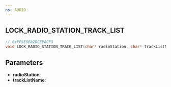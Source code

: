 ```yaml
---
ns: AUDIO
---
```

## LOCK_RADIO_STATION_TRACK_LIST

```c
// 0xFF5E5EA2DCEEACF3
void LOCK_RADIO_STATION_TRACK_LIST(char* radioStation, char* trackListName);
```


## Parameters
* **radioStation**:
* **trackListName**:
